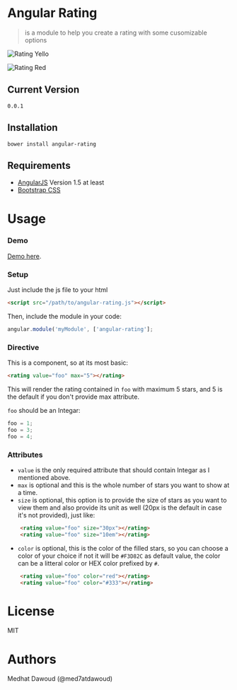 # Angular Rating 

> is a module to help you create a rating with some cusomizable options

![Rating Yello](http://i.imgur.com/X90G6DY.jpg)

![Rating Red](http://i.imgur.com/4G5KdHN.jpg)

Current Version
---------------
```
0.0.1
```

Installation
------------
```
bower install angular-rating
```

Requirements
------------

- [AngularJS](http://angularjs.org) Version 1.5 at least
- [Bootstrap CSS](http://getbootstrap.com) 

Usage
=====

### Demo

<a href="#">Demo here</a>.


### Setup

Just include the js file to your html

```html
<script src="/path/to/angular-rating.js"></script>
```

Then, include the module in your code:

```javascript
angular.module('myModule', ['angular-rating'];
```

### Directive

This is a component, so at its most basic:

```html
<rating value="foo" max="5"></rating>
```

This will render the rating contained in `foo` with maximum 5 stars, and 5 is the default if you don't provide max attribute.

`foo` should be an Integar:

```javascript
foo = 1;
foo = 3;
foo = 4;
```

### Attributes

- `value` is the only required attribute that should contain Integar as I mentioned above.
- `max` is optional and this is the whole number of stars you want to show at a time.
- `size` is optional, this option is to provide the size of stars as you want to view them and also provide its unit as well (20px is the default in case it's not provided), just like:
```html
    <rating value="foo" size="30px"></rating>
    <rating value="foo" size="10em"></rating>
```
- `color` is optional, this is the color of the filled stars, so you can choose a color of your choice if not it will be `#F3D82C` as default value, 
the color can be a litteral color or HEX color prefixed by `#`.
```html
    <rating value="foo" color="red"></rating>
    <rating value="foo" color="#333"></rating>
```

License
=======

MIT

Authors
=======

Medhat Dawoud (@med7atdawoud)
